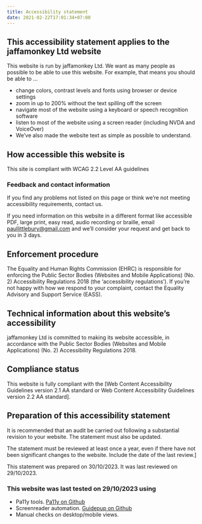 ```yaml
---
title: Accessibility statement
date: 2021-02-22T17:01:34+07:00
---
```


## This accessibility statement applies to the jaffamonkey Ltd website

This website is run by jaffamonkey Ltd. We want as many people as possible to be able to use this website. For example, that means you should be able to ...

* change colors, contrast levels and fonts using browser or device settings
* zoom in up to 200% without the text spilling off the screen
* navigate most of the website using a keyboard or speech recognition software
* listen to most of the website using a screen reader (including NVDA and VoiceOver)
* We’ve also made the website text as simple as possible to understand.

## How accessible this website is
This site is compliant with WCAG 2.2 Level AA guidelines

### Feedback and contact information
If you find any problems not listed on this page or think we’re not meeting accessibility requirements, contact us.

If you need information on this website in a different format like accessible PDF, large print, easy read, audio recording or braille, email paullittlebury@gmail.com and we’ll consider your request and get back to you in 3 days.

## Enforcement procedure

The Equality and Human Rights Commission (EHRC) is responsible for enforcing the Public Sector Bodies (Websites and Mobile Applications) (No. 2) Accessibility Regulations 2018 (the ‘accessibility regulations’). If you’re not happy with how we respond to your complaint, contact the Equality Advisory and Support Service (EASS).

## Technical information about this website’s accessibility

jaffamonkey Ltd is committed to making its website accessible, in accordance with the Public Sector Bodies (Websites and Mobile Applications) (No. 2) Accessibility Regulations 2018.

## Compliance status

This website is fully compliant with the [Web Content Accessibility Guidelines version 2.1 AA standard or Web Content Accessibility Guidelines version 2.2 AA standard].


## Preparation of this accessibility statement

It is recommended that an audit be carried out following a substantial revision to your website. The statement must also be updated.

The statement must be reviewed at least once a year, even if there have not been significant changes to the website. Include the date of the last review.]

This statement was prepared on 30/10/2023. It was last reviewed on 29/10/2023.

### This website was last tested on 29/10/2023 using

* Pa11y tools. [Pa11y on Github](https://github.com/pa11y)
* Screenreader automation. [Guidepup on Github](https://github.com/guidepup)
* Manual checks on desktop/mobile views.